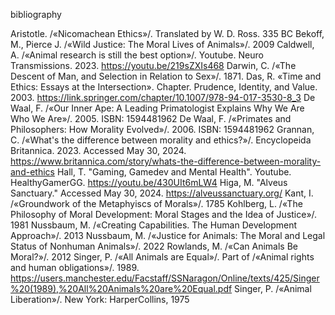 bibliography

Aristotle. /«Nicomachean Ethics»/. Translated by W. D. Ross. 335 BC
Bekoff, M., Pierce J. /«Wild Justice: The Moral Lives of Animals»/. 2009
Caldwell, A. /«Animal research is still the best option»/. Youtube. Neuro Transmissions. 2023. https://youtu.be/219sZXIs468
Darwin, C. /«The Descent of Man, and Selection in Relation to Sex»/. 1871. 
Das, R. «Time and Ethics: Essays at the Intersection». Chapter. Prudence, Identity, and Value. 2003. https://link.springer.com/chapter/10.1007/978-94-017-3530-8_3
De Waal, F. /«Our Inner Ape: A Leading Primatologist Explains Why We Are Who We Are»/. 2005. ISBN: 1594481962
De Waal, F. /«Primates and Philosophers: How Morality Evolved»/. 2006. ISBN: 1594481962
Grannan, C. /«What's the difference between morality and ethics?»/. Encyclopeida Britannica. 2023. Accessed May 30, 2024. https://www.britannica.com/story/whats-the-difference-between-morality-and-ethics
Hall, T. "Gaming, Gamedev and Mental Health". Youtube. HealthyGamerGG. https://youtu.be/430UIt6mLW4
Higa, M. "Alveus Sanctuary." Accessed May 30, 2024. https://alveussanctuary.org/
Kant, I. /«Groundwork of the Metaphyiscs of Morals»/. 1785
Kohlberg, L. /«The Philosophy of Moral Development: Moral Stages and the Idea of Justice»/. 1981
Nussbaum, M. /«Creating Capabilities. The Human Development Approach»/. 2013
Nussbaum, M. /«Justice for Animals: The Moral and Legal Status of Nonhuman Animals»/. 2022
Rowlands, M. /«Can Animals Be Moral?»/. 2012
Singer, P. /«All Animals are Equal»/. Part of /«Animal rights and human obligations»/. 1989. https://users.manchester.edu/Facstaff/SSNaragon/Online/texts/425/Singer%20(1989),%20All%20Animals%20are%20Equal.pdf
Singer, P. /«Animal Liberation»/. New York: HarperCollins, 1975
